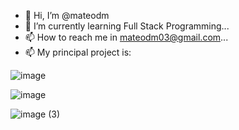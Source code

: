 - 👋 Hi, I’m @mateodm
- 🌱 I’m currently learning Full Stack Programming...
- 📫 How to reach me in mateodm03@gmail.com...
- 📫 My principal project is:


<!---
mateodm/mateodm is a ✨ special ✨ repository because its `README.md` (this file) appears on your GitHub profile.
You can click the Preview link to take a look at your changes.
--->

![image](https://github.com/user-attachments/assets/5490cfa9-9c33-4d19-a70d-d10b8a1e740d)

![image](https://github.com/user-attachments/assets/5e0c5205-44fc-40d0-95b8-8d2292900a7c)

![image (3)](https://github.com/user-attachments/assets/fd49f77c-eac0-458b-a294-9794889a82cb)

